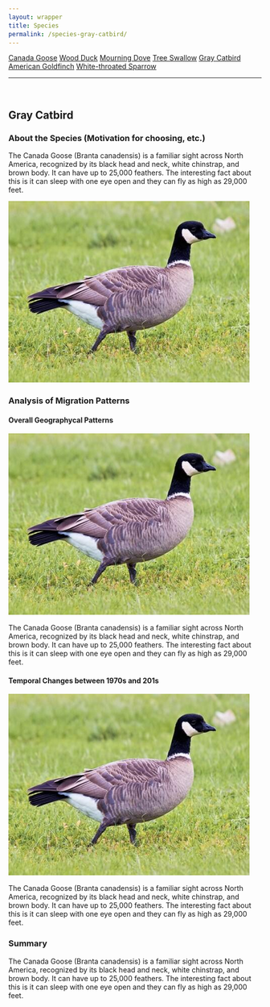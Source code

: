 ```yaml
---
layout: wrapper
title: Species
permalink: /species-gray-catbird/
---
```

<div class="flex">
    <a href="/species/" class="button">Canada Goose</a>
    <a href="/species-wood-duck/" class="button">Wood Duck</a>
    <a href="/species-mourning-dove/" class="button">Mourning Dove</a>
    <a href="/species-tree-swallow/" class="button">Tree Swallow</a>
    <a href="/species-gray-catbird/" class="button">Gray Catbird</a>
    <a href="/species-american-goldfinch/" class="button">American Goldfinch</a>
    <a href="/species-white-throated-sparrow/" class="button">White-throated Sparrow</a>
</div>
<hr>
<br>
<h2>Gray Catbird</h2>
<div>
    <h3>About the Species (Motivation for choosing, etc.)</h3>
    <div class="flex">
      <p>The Canada Goose (Branta canadensis) is a familiar sight across North America, recognized by its black head and neck, white chinstrap, and brown body. It can have up to 25,000 feathers. The interesting fact about this is it can sleep with one eye open and they can fly as high as 29,000 feet.</p>
      <img src="/figures/canada_goose.jpg" alt="Canada Goose" class="image">
    </div>
</div>

<div>
    <h3>Analysis of Migration Patterns</h3>
    <div>
        <h4>Overall Geographycal Patterns</h4>
        <img src="/figures/canada_goose.jpg" alt="Canada Goose" class="image">
        <p>The Canada Goose (Branta canadensis) is a familiar sight across North America, recognized by its black head and neck, white chinstrap, and brown body. It can have up to 25,000 feathers. The interesting fact about this is it can sleep with one eye open and they can fly as high as 29,000 feet.</p>
    </div>
    <div>
        <h4>Temporal Changes between 1970s and 201s</h4>
        <img src="/figures/canada_goose.jpg" alt="Canada Goose" class="image">
        <p>The Canada Goose (Branta canadensis) is a familiar sight across North America, recognized by its black head and neck, white chinstrap, and brown body. It can have up to 25,000 feathers. The interesting fact about this is it can sleep with one eye open and they can fly as high as 29,000 feet.</p>
    </div>
    <div>
        <h3>Summary</h3>
        <p>The Canada Goose (Branta canadensis) is a familiar sight across North America, recognized by its black head and neck, white chinstrap, and brown body. It can have up to 25,000 feathers. The interesting fact about this is it can sleep with one eye open and they can fly as high as 29,000 feet.</p>
    </div>


</div>